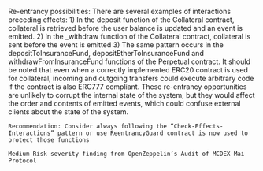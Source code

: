 Re-entrancy possibilities: There are several examples of interactions preceding effects: 1) In the deposit function of the Collateral contract, collateral is retrieved before the user balance is updated and an event is emitted. 2) In the _withdraw function of the Collateral contract, collateral is sent before the event is emitted 3) The same pattern occurs in the depositToInsuranceFund, depositEtherToInsuranceFund and withdrawFromInsuranceFund functions of the Perpetual contract. It should be noted that even when a correctly implemented ERC20 contract is used for collateral, incoming and outgoing transfers could execute arbitrary code if the contract is also ERC777 compliant. These re-entrancy opportunities are unlikely to corrupt the internal state of the system, but they would affect the order and contents of emitted events, which could confuse external clients about the state of the system. 

    Recommendation: Consider always following the “Check-Effects-Interactions” pattern or use ReentrancyGuard contract is now used to protect those functions

    Medium Risk severity finding from OpenZeppelin’s Audit of MCDEX Mai Protocol